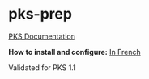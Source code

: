 # pks-prep

[PKS Documentation](https://docs.vmware.com/en/VMware-Pivotal-Container-Service/1.0/vmware-pks-10/GUID-PKS10-index.html)

__How to install and configure:__
[In French](https://shwrfr.com/nextcloud/index.php/s/gpsJK697rKv11of)

Validated for PKS 1.1
